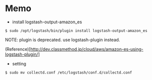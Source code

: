 # Memo

- install logstash-output-amazon_es

```
$ sudo /opt/logstash/bin/plugin install logstash-output-amazon_es
```

NOTE: plugin is deprecated. use logstash-plugin instead.

(Reference)[http://dev.classmethod.jp/cloud/aws/amazon-es-using-logstash-plugin/]

- setting

```
$ sudo mv collectd.conf /etc/logstash/conf.d/collectd.conf
```
